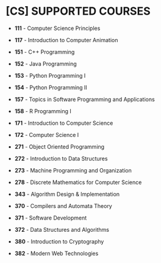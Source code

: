 # [CS] SUPPORTED COURSES
- __**111**__ - Computer Science Principles

- __**117**__ - Introduction to Computer Animation

- __**151**__ - C++ Programming

- __**152**__ - Java Programming

- __**153**__ - Python Programming I

- __**154**__ - Python Programming II

- __**157**__ - Topics in Software Programming and Applications

- __**158**__ - R Programming I

- __**171**__ - Introduction to Computer Science

- __**172**__ - Computer Science I

- __**271**__ - Object Oriented Programming

- __**272**__ - Introduction to Data Structures

- __**273**__ - Machine Programming and Organization

- __**278**__ - Discrete Mathematics for Computer Science

- __**343**__ - Algorithm Design & Implementation

- __**370**__ - Compilers and Automata Theory

- __**371**__ - Software Development

- __**372**__ - Data Structures and Algorithms

- __**380**__ - Introduction to Cryptography

- __**382**__ - Modern Web Technologies